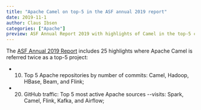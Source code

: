 ```yaml
---
title: "Apache Camel on top-5 in the ASF annual 2019 report"
date: 2019-11-1
author: Claus Ibsen
categories: ["Apache"]
preview: ASF Annual Report 2019 with highlights of Camel in the top-5 category
---
```


The [ASF Annual 2019 Report](https://blogs.apache.org/foundation/entry/the-apache-software-foundation-announces55) includes 25 highlights where Apache Camel is referred twice as a top-5 project:

- 10. Top 5 Apache repositories by number of commits: Camel, Hadoop, HBase, Beam, and Flink;
- 20. GitHub traffic: Top 5 most active Apache sources --visits: Spark, Camel, Flink, Kafka, and Airflow;

